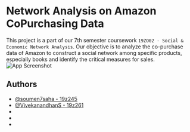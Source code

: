 
# Network Analysis on Amazon CoPurchasing Data

This project is a part of our 7th semester coursework `19ZO02 - Social & Economic Network Analysis`. Our objective is to analyze the co-purchase data of Amazon to construct a social network among specific products, especially books and identify the critical measures for sales.
![App Screenshot](https://www.researchgate.net/profile/Alex-Fender/publication/320850061/figure/fig4/AS:562463788552192@1511113225079/Amazon-book-co-purchasing-graph-clustering-with-PageRank-vertex-and-Jaccard-edge-weights.png)

## Authors
- [@soumen7saha - 19z245](https://www.github.com/soumen7saha)
- [@VivekanandhanS - 19z261](https://github.com/Vivekanandhan-Sankar)
- 
-
-

